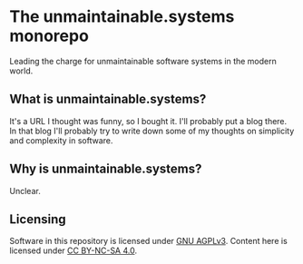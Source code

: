 # The unmaintainable.systems monorepo

Leading the charge for unmaintainable software systems in the modern world.

## What is unmaintainable.systems?

It's a URL I thought was funny, so I bought it. I'll probably put a blog there.
In that blog I'll probably try to write down some of my thoughts on simplicity
and complexity in software.

## Why is unmaintainable.systems?

Unclear.

## Licensing

Software in this repository is licensed under [GNU AGPLv3](https://choosealicense.com/licenses/agpl-3.0/).
Content here is licensed under [CC BY-NC-SA 4.0](https://creativecommons.org/licenses/by-nc-sa/4.0).
